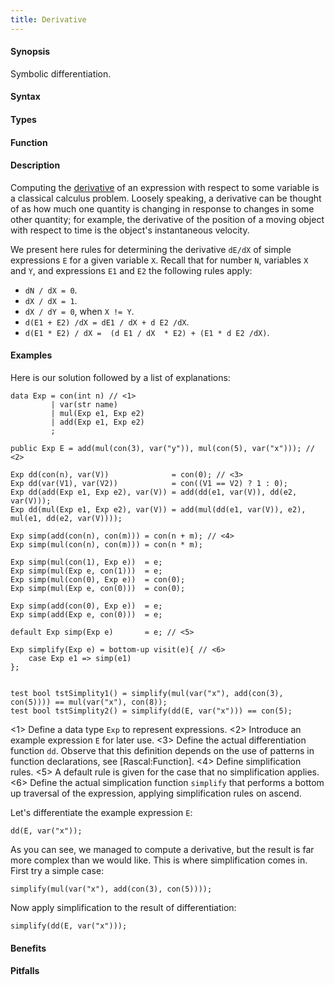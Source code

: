 ```yaml
---
title: Derivative
---
```


#### Synopsis

Symbolic differentiation.

#### Syntax

#### Types

#### Function

#### Description

Computing the [derivative](http://en.wikipedia.org/wiki/Differentiation_(mathematics)) of an expression with respect to some variable is a classical calculus problem. Loosely speaking, a derivative can be thought of as how much one quantity is changing in response to changes in some other quantity; for example, the derivative of the position of a moving object with respect to time is the object's instantaneous velocity.

We present here rules for determining the derivative `dE/dX` of simple expressions `E` for a given variable `X`. Recall that for number `N`, variables `X` and `Y`, and expressions `E1` and `E2` the following rules apply:

*  `dN / dX = 0`.
*  `dX / dX = 1`.
*  `dX / dY = 0`, when `X != Y`.
*  `d(E1 + E2) /dX = dE1 / dX + d E2 /dX`.
*  `d(E1 * E2) / dX =  (d E1 / dX  * E2) + (E1 * d E2 /dX)`.


#### Examples

Here is our solution followed by a list of explanations:

```rascal-commands
data Exp = con(int n) // <1>
         | var(str name)
         | mul(Exp e1, Exp e2)
         | add(Exp e1, Exp e2)
         ;
         
public Exp E = add(mul(con(3), var("y")), mul(con(5), var("x"))); // <2>

Exp dd(con(n), var(V))              = con(0); // <3>
Exp dd(var(V1), var(V2))            = con((V1 == V2) ? 1 : 0);
Exp dd(add(Exp e1, Exp e2), var(V)) = add(dd(e1, var(V)), dd(e2, var(V)));
Exp dd(mul(Exp e1, Exp e2), var(V)) = add(mul(dd(e1, var(V)), e2), mul(e1, dd(e2, var(V))));
 
Exp simp(add(con(n), con(m))) = con(n + m); // <4>
Exp simp(mul(con(n), con(m))) = con(n * m);

Exp simp(mul(con(1), Exp e))  = e;
Exp simp(mul(Exp e, con(1)))  = e;
Exp simp(mul(con(0), Exp e))  = con(0);
Exp simp(mul(Exp e, con(0)))  = con(0);

Exp simp(add(con(0), Exp e))  = e;
Exp simp(add(Exp e, con(0)))  = e;

default Exp simp(Exp e)       = e; // <5>

Exp simplify(Exp e) = bottom-up visit(e){ // <6>
    case Exp e1 => simp(e1)
};


test bool tstSimplity1() = simplify(mul(var("x"), add(con(3), con(5)))) == mul(var("x"), con(8));
test bool tstSimplity2() = simplify(dd(E, var("x"))) == con(5);
```

<1> Define a data type `Exp` to represent expressions.
<2> Introduce an example expression `E` for later use.
<3> Define the actual differentiation function `dd`. Observe that this definition depends on the use of patterns in function declarations, see [Rascal:Function].
<4> Define simplification rules. 
<5> A default rule is given for the case that no simplification applies.
<6> Define the actual simplication function `simplify` that performs a bottom up traversal of the expression, applying simplification rules on ascend.

                
Let's differentiate the example expression `E`:
```rascal-shell,continue
dd(E, var("x"));
```
As you can see, we managed to compute a derivative, but the result is far more complex than we would like.
This is where simplification comes in. First try a simple case:
```rascal-shell,continue
simplify(mul(var("x"), add(con(3), con(5))));
```
Now apply simplification to the result of differentiation:
```rascal-shell,continue
simplify(dd(E, var("x")));
```

#### Benefits

#### Pitfalls

